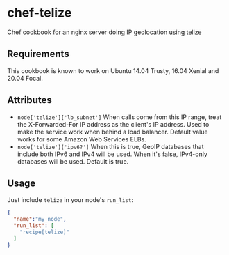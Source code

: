 chef-telize
===========

Chef cookbook for an nginx server doing IP geolocation using telize

Requirements
------------

This cookbook is known to work on Ubuntu 14.04 Trusty, 16.04 Xenial and 20.04 Focal.

Attributes
----------
* `node['telize']['lb_subnet']`  When calls come from this IP range, treat the X-Forwarded-For IP address as the client's IP address.  Used to make the service work when behind a load balancer.  Default value works for some Amazon Web Services ELBs.
* `node['telize']['ipv6?']`  When this is true, GeoIP databases that include both IPv6 and IPv4 will be used.  When it's false, IPv4-only databases will be used.  Default is true.

Usage
-----
Just include `telize` in your node's `run_list`:

```json
{
  "name":"my_node",
  "run_list": [
    "recipe[telize]"
  ]
}
```

